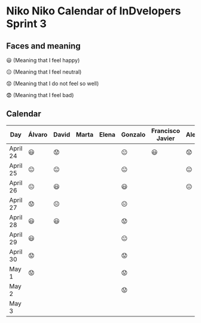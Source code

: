 # Niko Niko Calendar of InDvelopers Sprint 3

## Faces and meaning
:smiley: (Meaning that I feel happy)

:neutral_face: (Meaning that I feel neutral)

:worried: (Meaning that I do not feel so well)

:fearful: (Meaning that I feel bad)


## Calendar

| Day           |     Álvaro    |     David     |     Marta     |     Elena     |    Gonzalo    |Francisco Javier|   Alejandro   |     Luis      |  Juan Pablo   |    Moises     |   Fernando    |
| ------------- | ------------- | ------------- | ------------- | ------------- | ------------- | -------------- | ------------- | ------------- | ------------- | ------------- | ------------- |
| April 24      |   :smiley:    |   :worried:   |               |               | :neutral_face:|   :smiley:     |   :worried:   |       😃      |    :smiley:   |               |   :neutral_face:            |
| April 25      |:neutral_face: | :neutral_face:|               |               | :neutral_face:|                | :neutral_face:| :neutral_face:|   :worried:   |               |    :neutral_face:           | 
| April 26      |:neutral_face: |   :smiley:    |               |               |    :smiley:   |                | :neutral_face:|               |   :fearful:   |               |    :neutral_face:           |
| April 27      |:worried:      | :neutral_face:|               |               | :neutral_face:|                |               |               |   :smiley:    |               |        :neutral_face:        |
| April 28      | :smiley:      |   :smiley:    |               |               |   :worried:   |                |               |               |   :smiley:    |               |        :smiley:       |
| April 29      | :smiley:      |               |               |               | :neutral_face:|                |               |               | :neutral_face:|               |        :neutral_face:        |
| April 30      |:worried:      |               |               |               |   :worried:   |                |               |               | :neutral_face:|               |               |
| May 1         |:worried:      |               |               |               |   :worried:   |                |               |               |  :smiley:     |               |               |
| May 2         |               |               |               |               |   :worried:   |                |               |               | :neutral_face:|               |               |
| May 3         |               |               |               |               |               |                |               |               |               |               |               |

